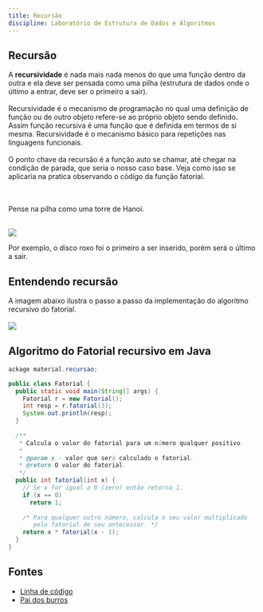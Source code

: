 ```yaml
--- 
title: Recursão
discipline: Laboratório de Estrutura de Dados e Algoritmos 
---
```


## Recursão

A **recursividade** é nada mais nada menos do que uma função dentro da outra e ela deve ser pensada como uma pilha (estrutura de dados onde o último a entrar, deve ser o primeiro a sair).
<br><br>
Recursividade é o mecanismo de programação no qual uma definição de função ou de outro objeto refere-se ao próprio objeto sendo definido. Assim função recursiva é uma função que é definida em termos de si mesma. Recursividade é o mecanismo básico para repetições nas linguagens funcionais.
<br><br>
O ponto chave da recursão é a função auto se chamar, até chegar na condição de parada, que seria o nosso caso base. Veja como isso se aplicaria na pratica observando o código da função fatorial. 

<br><br>
Pense na pilha como uma torre de Hanoi. 
<br><br>

<img src ="https://cdn.kastatic.org/ka-perseus-images/5b5fb2670c9a185b2666637461e40c805fcc9ea5.png">
<br>

Por exemplo, o disco roxo foi o primeiro a ser inserido, porém será o último a sair. 


## Entendendo recursão 

A imagem abaixo ilustra o passo a passo da implementação do algoritmo recursivo do fatorial. 
<br><br>
<img src = "http://www.linhadecodigo.com.br/artigos/img_artigos/Ricardo_Alves/Java_Recursividade/image002.jpg">

## Algoritmo do Fatorial recursivo em Java

```java 
ackage material.recursao;

public class Fatorial {
  public static void main(String[] args) {
    Fatorial r = new Fatorial();
    int resp = r.fatorial(3);
    System.out.println(resp);
  }
    
  /**
   * Calcula o valor do fatorial para um número qualquer positivo.
   * 
   * @param x - valor que será calculado o fatorial.
   * @return O valor do fatorial.
   */
  public int fatorial(int x) {
    // Se x for igual a 0 (zero) então retorna 1.
    if (x == 0)
      return 1;
        
    /* Para qualquer outro número, calcula o seu valor multiplicado
       pelo fatorial de seu antecessor. */
    return x * fatorial(x - 1);
  }
}
```

## Fontes 

- <a href="http://www.linhadecodigo.com.br/artigo/3316/recursividade-em-java.aspx" target="_blank"> Linha de código </a>
- <a href="https://www.google.com/search?q=introdu%C3%A7%C3%A3o+recusao+em+java&source=lmns&bih=958&biw=2560&client=ubuntu&hs=MoZ&hl=pt-BR&sa=X&ved=2ahUKEwjpmKP-u8f9AhW9jZUCHdmqAcYQ_AUoAHoECAEQAA" target ="_blank"> Pai dos burros </a>

